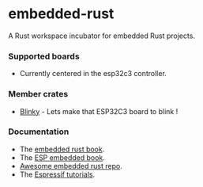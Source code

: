 # embedded-rust
A Rust workspace incubator for embedded Rust projects.

### Supported boards

* Currently centered in the esp32c3 controller.

### Member crates

* [Blinky](./blinky/) - Lets make that ESP32C3 board to blink !
  
### Documentation

* The [embedded rust book](https://docs.rust-embedded.org/book/).
* The [ESP embedded book](https://esp-rs.github.io/book).
* [Awesome embedded rust repo](https://github.com/rust-embedded/awesome-embedded-rust).
* The [Espressif tutorials](https://esp-rs.github.io/espressif-trainings/).

